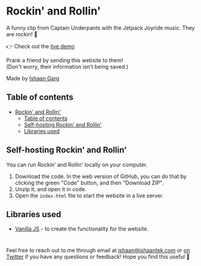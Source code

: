 # Rockin' and Rollin'

A funny clip from Captain Underpants with the Jetpack Joyride music. They are rockin! 🎸

👉 Check out the [live demo](https://rock.ishaantek.com)

Prank a friend by sending this website to them!<br>
(Don't worry, their information isn't being saved.)

Made by [Ishaan Garg](https://twitter.com/ishaantek)

[comment]: <> (<a href="https://www.producthunt.com/posts/no-more-very?utm_source=badge-featured&utm_medium=badge&utm_souce=badge-no&#0045;more&#0045;very" target="_blank"><img src="https://api.producthunt.com/widgets/embed-image/v1/featured.svg?post_id=364288&theme=dark" alt="No&#0032;More&#0032;Very - &#0039;Very&#0032;good&#0032;english&#0039;&#0032;is&#0032;not&#0032;very&#0032;good&#0032;english&#0044;&#0032;lose&#0032;the&#0032;very | Product Hunt" style="width: 250px; height: 54px;" width="250" height="54" /></a>)

## Table of contents
- [Rockin' and Rollin'](#Rockin-and-Rollin)
  - [Table of contents](#table-of-contents)
  - [Self-hosting Rockin' and Rollin'](#self-hosting-Rockin-and-Rollin)
  - [Libraries used](#libraries-used)

## Self-hosting Rockin' and Rollin'
You can run Rockin' and Rollin' locally on your computer.

1. Download the code. In the web version of GitHub, you can do that by clicking the green "Code" button, and then "Download ZIP".
2. Unzip it, and open it in code.
3. Open the `index.html` file to start the website in a live server.

## Libraries used

- [Vanilla JS](http://vanilla-js.com/) - to create the functionality for the website.
#

Feel free to reach out to me through email at ishaan@ishaantek.com or [on Twitter](https://twitter.com/ishaantek) if you have any questions or feedback! Hope you find this useful 💙